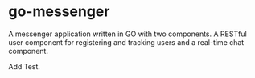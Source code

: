 # go-messenger

A messenger application written in GO with two components. A RESTful user component for registering and tracking users and a real-time chat component.

Add Test.
